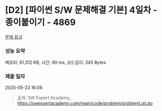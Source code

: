 # [D2] [파이썬 S/W 문제해결 기본] 4일차 - 종이붙이기 - 4869 

[문제 링크](https://swexpertacademy.com/main/code/problem/problemDetail.do?contestProbId=AWTQWhlqQWADFAVT) 

### 성능 요약

메모리: 61,312 KB, 시간: 90 ms, 코드길이: 245 Bytes

### 제출 일자

2025-05-23 16:06



> 출처: SW Expert Academy, https://swexpertacademy.com/main/code/problem/problemList.do